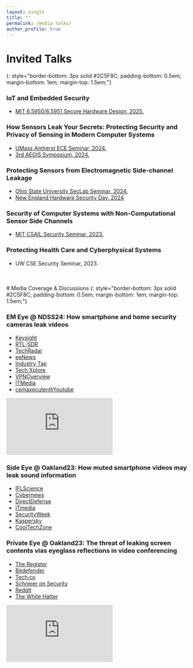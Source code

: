 ```yaml
---
layout: single
title: ""
permalink: /media-talks/
author_profile: true
---
```


# Invited Talks
{: style="border-bottom: 3px solid #2C5F8C; padding-bottom: 0.5em; margin-bottom: 1em; margin-top: 1.5em;"}

### IoT and Embedded Security 
* [MIT 6.5950/6.5951 Secure Hardware Design, 2025.](https://shd.mit.edu/2025/calendar.html)

### How Sensors Leak Your Secrets: Protecting Security and Privacy of Sensing in Modern Computer Systems
* [UMass Amherst ECE Seminar, 2024.](https://www.umass.edu/engineering/events/how-sensors-leak-your-secrets)
* [3rd AEGIS Symposium, 2024.](https://aegis-readers.github.io/)

### Protecting Sensors from Electromagnetic Side-channel Leakage
* [Ohio State University SecLab Seminar, 2024.](https://cse.osu.edu/computer-security-laboratory)
* [New England Hardware Security Day, 2024](https://nehws.org/program/)

### Security of Computer Systems with Non-Computational Sensor Side Channels
* [MIT CSAIL Security Seminar, 2023.](https://www.csail.mit.edu/event/security-computer-systems-non-computational-sensor-side-channels)

### Protecting Health Care and Cyberphysical Systems 
* UW CSE Security Seminar, 2023. 

<br>
<br>
# Media Coverage & Discussions
{: style="border-bottom: 3px solid #2C5F8C; padding-bottom: 0.5em; margin-bottom: 1em; margin-top: 1.5em;"}

### EM Eye @ NDSS24: How smartphone and home security cameras leak videos

* [Keysight](https://www.riscure.com/security-highlight-unveiling-em-eye-a-new-vulnerability-in-embedded-cameras/)
* [RTL-SDR](https://www.rtl-sdr.com/em-eye-eavesdropping-on-security-camera-via-unintentional-rf-emissions/)
* [TechRadar](https://www.techradar.com/pro/anywhere-theres-a-camera-now-theres-a-risk-billions-of-users-at-risk-of-peeping-toms-scientists-devise-incredibly-simple-eavesdropping-system-costing-only-a-few-hundred-dollars)
* [eeNews](https://www.eenewseurope.com/en/em-eye-emside-channel-eavesdropping-on-embedded-cameras/)
* [Industry Tap](https://www.industrytap.com/em-eye-unveiled-turning-security-cameras-into-spies/71539)
* [Tech Xplore](https://techxplore.com/news/2024-02-camera-hackers-spy-cameras-walls.html)
* [VPNOverview](https://vpnoverview.com/news/this-vulnerability-allows-hackers-to-spy-on-your-devices-cameras-in-real-time-even-through-walls/)
* [ITMedia](https://www.itmedia.co.jp/news/articles/2402/22/news065.html)
* [cemaxecuter@Youtube](https://www.youtube.com/watch?v=4jsxG3-UHBA)

<iframe width="280" height="150" src="https://www.youtube.com/embed/4jsxG3-UHBA?si=kocf2SHfW3qiTCVe" title="YouTube video player" frameborder="0" allow="accelerometer; autoplay; clipboard-write; encrypted-media; gyroscope; picture-in-picture; web-share" referrerpolicy="strict-origin-when-cross-origin" allowfullscreen></iframe>

<br>

### Side Eye @ Oakland23: How muted smartphone videos may leak sound information

* [IFLScience](https://www.iflscience.com/its-possible-to-extract-audio-from-a-still-soundless-image-70869)
* [Cybernews](https://cybernews.com/news/audio-extraction-photo-video-smartphone/)
* [DirectDefense](https://www.directdefense.com/is-this-thing-on-privacy-and-your-smartphone-microphone/)
* [ITmedia](https://www.itmedia.co.jp/news/articles/2305/22/news058.html)
* [SecurityWeek](https://www.securityweek.com/researchers-extract-sounds-from-still-images-on-smartphone-cameras/)
* [Kaspersky](https://usa.kaspersky.com/blog/side-eye-attack/29182/)
* [CoolTechZone](https://cooltechzone.com/news/audio-extraction-photo-video-smartphone)

### Private Eye @ Oakland23: The threat of leaking screen contents vias eyeglass reflections in video conferencing

* [The Register](https://www.theregister.com/2022/09/17/glasses_reflections_zoom/)
* [Bitdefender](https://www.bitdefender.com/blog/hotforsecurity/reflections-in-your-glasses-can-leak-information-while-youre-on-a-zoom-call/)
* [Tech.co](https://tech.co/news/eyeglass-reflection-private-data-zoom)
* [Schneier on Security](https://www.schneier.com/blog/archives/2022/09/leaking-screen-information-on-zoom-calls-through-reflections-in-eyeglasses.html)
* [Reddit](https://www.reddit.com/r/blueteamsec/comments/xgggwc/220503971_private_eye_on_the_limits_of_textual/)
* [The White Hatter](https://thewhitehatter.ca/news-show/your-glasses-reflection-shows-whats-on-your-screen/)

<iframe width="280" height="150" src="https://www.youtube.com/embed/9NwziIhFfZo?si=Tt3omNOxeTDn0d3V" title="YouTube video player" frameborder="0" allow="accelerometer; autoplay; clipboard-write; encrypted-media; gyroscope; picture-in-picture; web-share" referrerpolicy="strict-origin-when-cross-origin" allowfullscreen></iframe> 